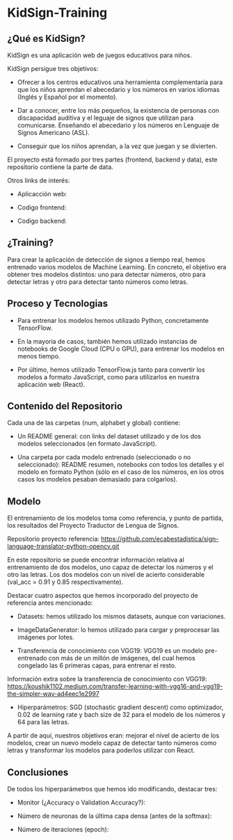 # KidSign-Training

## ¿Qué es KidSign?

KidSign es una aplicación web de juegos educativos para niños.

KidSign persigue tres objetivos:
- Ofrecer a los centros educativos una herramienta complementaria para que los niños aprendan el abecedario y los números en varios idiomas (Inglés y Español por el momento).

- Dar a conocer, entre los más pequeños, la existencia de personas con discapacidad auditiva y el leguaje de signos que utilizan para comunicarse. Enseñando el abecedario y los números en Lenguaje de Signos Americano (ASL).

- Conseguir que los niños aprendan, a la vez que juegan y se divierten.

El proyecto está formado por tres partes (frontend, backend y data), este repositorio contiene la parte de data.

Otros links de interés:

- Aplicacción web: 

- Codigo frontend: 

- Codigo backend: 

## ¿Training?

Para crear la aplicación de detección de signos a tiempo real, hemos entrenado varios modelos de Machine Learning. En concreto, el objetivo era obtener tres modelos distintos: uno para detectar números, otro para detectar letras y otro para detectar tanto números como letras.

## Proceso y Tecnologias

- Para entrenar los modelos hemos utilizado Python, concretamente TensorFlow. 

- En la mayoria de casos, también hemos utilizado instancias de notebooks de Google Cloud (CPU o GPU), para entrenar los modelos en menos tiempo.

- Por último, hemos utilizado TensorFlow.js tanto para convertir los modelos a formato JavaScript, como para utilizarlos en nuestra aplicación web (React).

## Contenido del Repositorio

Cada una de las carpetas (num, alphabet y global) contiene:

- Un README general: con links del dataset utilizado y de los dos modelos seleccionados (en formato JavaScript).

- Una carpeta por cada modelo entrenado (seleccionado o no seleccionado): README resumen, notebooks con todos los detalles y el modelo en formato Python (sólo en el caso de los números, en los otros casos los modelos pesaban demasiado para colgarlos).

## Modelo

El entrenamiento de los modelos toma como referencia, y punto de partida, los resultados del Proyecto Traductor de Lengua de Signos. 

Repositorio proyecto referencia: https://github.com/ecabestadistica/sign-language-translator-python-opencv.git

En este repositorio se puede encontrar información relativa al entrenamiento de dos modelos, uno capaz de detectar los números y el otro las letras. Los dos modelos con un nivel de acierto considerable (val_acc = 0.91 y 0.85 respectivamente).

Destacar cuatro aspectos que hemos incorporado del proyecto de referencia antes mencionado:

- Datasets: hemos utilizado los mismos datasets, aunque con variaciones.

- ImageDataGenerator: lo hemos utilizado para cargar y preprocesar las imágenes por lotes.

- Transferencia de conocimiento con VGG19: VGG19 es un modelo pre-entrenado con más de un millón de imágenes, del cual hemos congelado las 6 primeras capas, para entrenar el resto.

Información extra sobre la transferencia de conocimiento con VGG19: https://koushik1102.medium.com/transfer-learning-with-vgg16-and-vgg19-the-simpler-way-ad4eec1e2997

- Hiperparámetros: SGD (stochastic gradient descent) como optimizador, 0.02 de learning rate y bach size de 32 para el modelo de los números y 64 para las letras.

A partir de aquí, nuestros objetivos eran: mejorar el nivel de acierto de los modelos, crear un nuevo modelo capaz de detectar tanto números como letras y transformar los modelos para poderlos utilizar con React.

## Conclusiones

De todos los hiperparámetros que hemos ido modificando, destacar tres:

- Monitor (¿Accuracy o Validation Accuracy?): 

- Número de neuronas de la última capa densa (antes de la softmax): 

- Número de iteraciones (epoch): 
